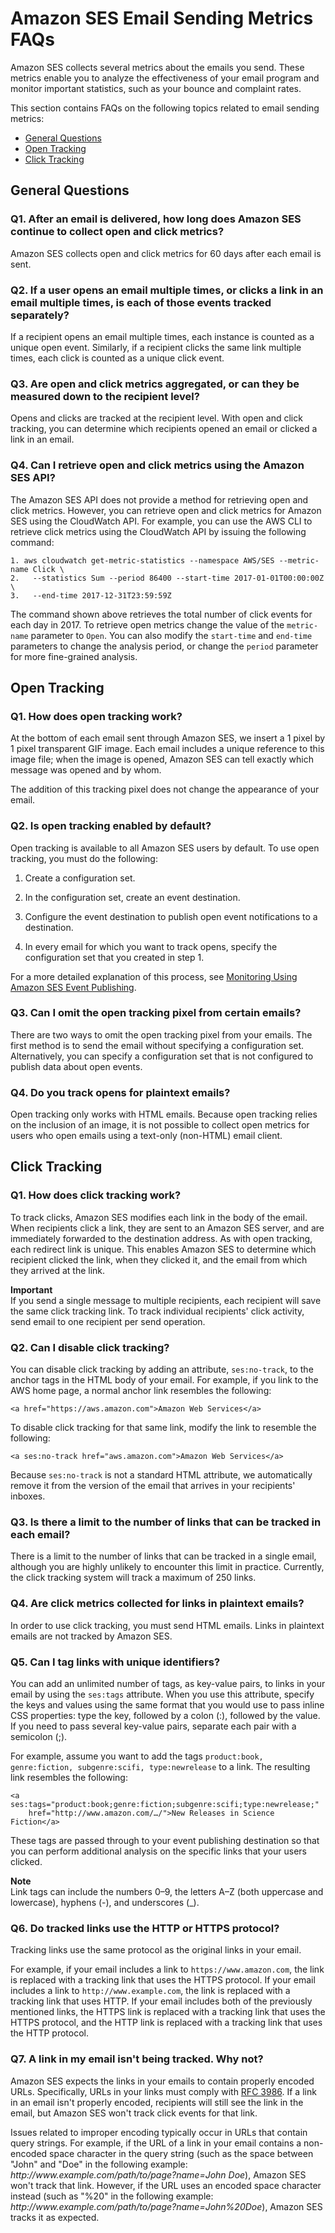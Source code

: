 # Amazon SES Email Sending Metrics FAQs<a name="sending-metric-faqs"></a>

Amazon SES collects several metrics about the emails you send\. These metrics enable you to analyze the effectiveness of your email program and monitor important statistics, such as your bounce and complaint rates\.

This section contains FAQs on the following topics related to email sending metrics:
+ [General Questions](#sending-metric-faqs-general)
+ [Open Tracking](#sending-metric-faqs-opens)
+ [Click Tracking](#sending-metric-faqs-clicks)

## General Questions<a name="sending-metric-faqs-general"></a>

### Q1\. After an email is delivered, how long does Amazon SES continue to collect open and click metrics?<a name="sending-metric-faqs-general-q1"></a>

Amazon SES collects open and click metrics for 60 days after each email is sent\.

### Q2\. If a user opens an email multiple times, or clicks a link in an email multiple times, is each of those events tracked separately?<a name="sending-metric-faqs-general-q2"></a>

If a recipient opens an email multiple times, each instance is counted as a unique open event\. Similarly, if a recipient clicks the same link multiple times, each click is counted as a unique click event\.

### Q3\. Are open and click metrics aggregated, or can they be measured down to the recipient level?<a name="sending-metric-faqs-general-q3"></a>

Opens and clicks are tracked at the recipient level\. With open and click tracking, you can determine which recipients opened an email or clicked a link in an email\.

### Q4\. Can I retrieve open and click metrics using the Amazon SES API?<a name="sending-metric-faqs-general-q4"></a>

The Amazon SES API does not provide a method for retrieving open and click metrics\. However, you can retrieve open and click metrics for Amazon SES using the CloudWatch API\. For example, you can use the AWS CLI to retrieve click metrics using the CloudWatch API by issuing the following command:

```
1. aws cloudwatch get-metric-statistics --namespace AWS/SES --metric-name Click \
2.   --statistics Sum --period 86400 --start-time 2017-01-01T00:00:00Z \
3.   --end-time 2017-12-31T23:59:59Z
```

The command shown above retrieves the total number of click events for each day in 2017\. To retrieve open metrics change the value of the `metric-name` parameter to `Open`\. You can also modify the `start-time` and `end-time` parameters to change the analysis period, or change the `period` parameter for more fine\-grained analysis\.

## Open Tracking<a name="sending-metric-faqs-opens"></a>

### Q1\. How does open tracking work?<a name="sending-metric-faqs-opens-q1"></a>

At the bottom of each email sent through Amazon SES, we insert a 1 pixel by 1 pixel transparent GIF image\. Each email includes a unique reference to this image file; when the image is opened, Amazon SES can tell exactly which message was opened and by whom\.

The addition of this tracking pixel does not change the appearance of your email\.

### Q2\. Is open tracking enabled by default?<a name="sending-metric-faqs-opens-q2"></a>

Open tracking is available to all Amazon SES users by default\. To use open tracking, you must do the following:

1. Create a configuration set\.

1. In the configuration set, create an event destination\.

1. Configure the event destination to publish open event notifications to a destination\.

1. In every email for which you want to track opens, specify the configuration set that you created in step 1\.

For a more detailed explanation of this process, see [Monitoring Using Amazon SES Event Publishing](monitor-using-event-publishing.md)\.

### Q3\. Can I omit the open tracking pixel from certain emails?<a name="sending-metric-faqs-opens-q3"></a>

There are two ways to omit the open tracking pixel from your emails\. The first method is to send the email without specifying a configuration set\. Alternatively, you can specify a configuration set that is not configured to publish data about open events\.

### Q4\. Do you track opens for plaintext emails?<a name="sending-metric-faqs-opens-q4"></a>

Open tracking only works with HTML emails\. Because open tracking relies on the inclusion of an image, it is not possible to collect open metrics for users who open emails using a text\-only \(non\-HTML\) email client\.

## Click Tracking<a name="sending-metric-faqs-clicks"></a>

### Q1\. How does click tracking work?<a name="sending-metric-faqs-clicks-q1"></a>

To track clicks, Amazon SES modifies each link in the body of the email\. When recipients click a link, they are sent to an Amazon SES server, and are immediately forwarded to the destination address\. As with open tracking, each redirect link is unique\. This enables Amazon SES to determine which recipient clicked the link, when they clicked it, and the email from which they arrived at the link\.

**Important**  
If you send a single message to multiple recipients, each recipient will save the same click tracking link\. To track individual recipients' click activity, send email to one recipient per send operation\.

### Q2\. Can I disable click tracking?<a name="sending-metric-faqs-clicks-q2"></a>

You can disable click tracking by adding an attribute, `ses:no-track`, to the anchor tags in the HTML body of your email\. For example, if you link to the AWS home page, a normal anchor link resembles the following:

```
<a href="https://aws.amazon.com">Amazon Web Services</a>
```

To disable click tracking for that same link, modify the link to resemble the following:

```
<a ses:no-track href="aws.amazon.com">Amazon Web Services</a>
```

Because `ses:no-track` is not a standard HTML attribute, we automatically remove it from the version of the email that arrives in your recipients' inboxes\.

### Q3\. Is there a limit to the number of links that can be tracked in each email?<a name="sending-metric-faqs-clicks-q3"></a>

There is a limit to the number of links that can be tracked in a single email, although you are highly unlikely to encounter this limit in practice\. Currently, the click tracking system will track a maximum of 250 links\.

### Q4\. Are click metrics collected for links in plaintext emails?<a name="sending-metric-faqs-clicks-q4"></a>

In order to use click tracking, you must send HTML emails\. Links in plaintext emails are not tracked by Amazon SES\.

### Q5\. Can I tag links with unique identifiers?<a name="sending-metric-faqs-clicks-q5"></a>

You can add an unlimited number of tags, as key\-value pairs, to links in your email by using the `ses:tags` attribute\. When you use this attribute, specify the keys and values using the same format that you would use to pass inline CSS properties: type the key, followed by a colon \(:\), followed by the value\. If you need to pass several key\-value pairs, separate each pair with a semicolon \(;\)\.

For example, assume you want to add the tags `product:book, genre:fiction, subgenre:scifi, type:newrelease` to a link\. The resulting link resembles the following:

```
<a ses:tags="product:book;genre:fiction;subgenre:scifi;type:newrelease;" 
    href="http://www.amazon.com/…/">New Releases in Science Fiction</a>
```

These tags are passed through to your event publishing destination so that you can perform additional analysis on the specific links that your users clicked\.

**Note**  
Link tags can include the numbers 0–9, the letters A–Z \(both uppercase and lowercase\), hyphens \(\-\), and underscores \(\_\)\.

### Q6\. Do tracked links use the HTTP or HTTPS protocol?<a name="sending-metric-faqs-clicks-q6"></a>

Tracking links use the same protocol as the original links in your email\.

For example, if your email includes a link to `https://www.amazon.com`, the link is replaced with a tracking link that uses the HTTPS protocol\. If your email includes a link to `http://www.example.com`, the link is replaced with a tracking link that uses HTTP\. If your email includes both of the previously mentioned links, the HTTPS link is replaced with a tracking link that uses the HTTPS protocol, and the HTTP link is replaced with a tracking link that uses the HTTP protocol\.

### Q7\. A link in my email isn't being tracked\. Why not?<a name="sending-metric-faqs-clicks-q7"></a>

Amazon SES expects the links in your emails to contain properly encoded URLs\. Specifically, URLs in your links must comply with [RFC 3986](https://tools.ietf.org/html/rfc3986)\. If a link in an email isn't properly encoded, recipients will still see the link in the email, but Amazon SES won't track click events for that link\.

Issues related to improper encoding typically occur in URLs that contain query strings\. For example, if the URL of a link in your email contains a non\-encoded space character in the query string \(such as the space between "John" and "Doe" in the following example: *http://www\.example\.com/path/to/page?name=John Doe*\), Amazon SES won't track that link\. However, if the URL uses an encoded space character instead \(such as "%20" in the following example: *http://www\.example\.com/path/to/page?name=John%20Doe*\), Amazon SES tracks it as expected\.